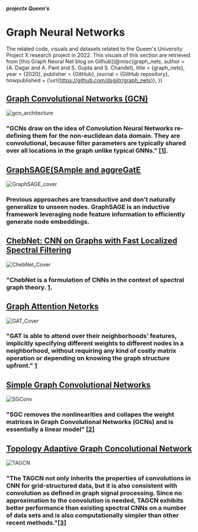 ##### projectx Queen's
# Graph Neural Networks
The related code, visuals and datasets related to the Queen's University Project X research project in 2022. This visuals of this section are retrieved from [this Graph Neural Net blog on Github](@misc{graph_nets,
  author = {A. Dagar and A. Pant and S. Gupta and S. Chandel},
  title = {graph_nets},
  year = {2020},
  publisher = {GitHub},
  journal = {GitHub repository},
  howpublished = {\url{https://github.com/dsgiitr/graph_nets}},
})


## [Graph Convolutional Networks (GCN)](https://dsgiitr.com/blogs/gcn/)
![gcn_architecture](https://user-images.githubusercontent.com/85202161/152111587-6dfda848-7d1c-4087-a858-a5da08cc844d.png)

### "GCNs draw on the idea of Convolution Neural Networks re-defining them for the non-euclidean data domain. They are convolutional, because filter parameters are typically shared over all locations in the graph unlike typical GNNs." [[1]](https://github.com/hanikhatib/graph_nets).


## [GraphSAGE(SAmple and aggreGatE](https://dsgiitr.com/blogs/graphsage/)
![GraphSAGE_cover](https://user-images.githubusercontent.com/85202161/152111614-edef5e77-94d3-40de-821e-a46b6a6347b6.jpeg)

### Previous approaches are transductive and don't naturally generalize to unseen nodes. GraphSAGE is an inductive framework leveraging node feature information to efficiently generate node embeddings.


## [ChebNet: CNN on Graphs with Fast Localized Spectral Filtering](https://dsgiitr.com/blogs/chebnet/)
![ChebNet_Cover](https://user-images.githubusercontent.com/85202161/152111710-503a436d-c054-45e4-84e7-0136ba14b05f.jpeg)

### "ChebNet is a formulation of CNNs in the context of spectral graph theory. [1](https://github.com/hanikhatib/graph_nets).


## [Graph Attention Netorks](https://dsgiitr.com/blogs/gat/)
![GAT_Cover](https://user-images.githubusercontent.com/85202161/152111692-cdfdb32e-184d-4d2e-aa9b-7069322ecb80.jpeg)

### "GAT is able to attend over their neighborhoods’ features, implicitly specifying different weights to different nodes in a neighborhood, without requiring any kind of costly matrix operation or depending on knowing the graph structure upfront." [1](https://github.com/hanikhatib/graph_nets)


## [Simple Graph Convolutional Networks](https://github.com/Tiiiger/SGC)
![SGConv](https://user-images.githubusercontent.com/85202161/152112089-bb6a3444-5ddc-4f2c-a4c8-2905315f01a2.jpeg)

### "SGC removes the nonlinearities and collapes the weight matrices in Graph Convolutional Networks (GCNs) and is essentially a linear model" [[2]](https://github.com/Tiiiger/SGC)


## [Topology Adaptive Graph Concolutional Network](https://medium.com/@lavenderchiang/topology-adaptive-graph-cnn-8c4dffff858e)
![TAGCN](https://user-images.githubusercontent.com/85202161/152113038-1b62bf19-eb08-436b-9cdd-421af6e496b5.png)

### "The TAGCN not only inherits the properties of convolutions in CNN for grid-structured data, but it is also consistent with convolution as defined in graph signal processing. Since no approximation to the convolution is needed, TAGCN exhibits better performance than existing spectral CNNs on a number of data sets and is also computationally simpler than other recent methods."[[3]](https://arxiv.org/abs/1710.10370)


